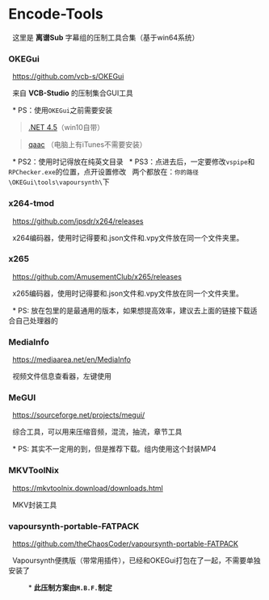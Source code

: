 # Encode-Tools
&nbsp;&nbsp;这里是 **离谱Sub** 字幕组的压制工具合集（基于win64系统）

### OKEGui
&nbsp;&nbsp;https://github.com/vcb-s/OKEGui


&nbsp;&nbsp;来自 **VCB-Studio** 的压制集合GUI工具

&nbsp;&nbsp;* PS：使用`OKEGui`之前需要安装

> [.NET 4.5](https://www.microsoft.com/zh-cn/download/details.aspx?id=30653)（win10自带）

> [qaac](https://github.com/lipusub/Encode-Tools/releases/download/1.1/AppleApplicationSupport64.msi) （电脑上有iTunes不需要安装） 

&nbsp;&nbsp;* PS2：使用时记得放在纯英文目录
&nbsp;&nbsp;* PS3：点进去后，一定要修改`vspipe`和`RPChecker.exe`的位置，点开设置修改
&nbsp;&nbsp;两个都放在：`你的路径\OKEGui\tools\vapoursynth\`下


### x264-tmod
&nbsp;&nbsp;https://github.com/jpsdr/x264/releases


&nbsp;&nbsp;x264编码器，使用时记得要和.json文件和.vpy文件放在同一个文件夹里。


### x265
&nbsp;&nbsp;https://github.com/AmusementClub/x265/releases


&nbsp;&nbsp;x265编码器，使用时记得要和.json文件和.vpy文件放在同一个文件夹里。

&nbsp;&nbsp;* PS: 放在包里的是最通用的版本，如果想提高效率，建议去上面的链接下载适合自己处理器的

  
### MediaInfo
&nbsp;&nbsp;https://mediaarea.net/en/MediaInfo

&nbsp;&nbsp;视频文件信息查看器，左键使用

  
### MeGUI
&nbsp;&nbsp;https://sourceforge.net/projects/megui/

&nbsp;&nbsp;综合工具，可以用来压缩音频，混流，抽流，章节工具

&nbsp;&nbsp;* PS: 其实不一定用的到，但是推荐下载。组内使用这个封装MP4
  

### MKVToolNix
&nbsp;&nbsp;https://mkvtoolnix.download/downloads.html

&nbsp;&nbsp;MKV封装工具

  
### vapoursynth-portable-FATPACK
&nbsp;&nbsp;https://github.com/theChaosCoder/vapoursynth-portable-FATPACK

&nbsp;&nbsp;Vapoursynth便携版（带常用插件），已经和OKEGui打包在了一起，不需要单独安装了



&nbsp;&nbsp;&nbsp;&nbsp;&nbsp;&nbsp;&nbsp;&nbsp;&nbsp;&nbsp;* **此压制方案由`M.B.F.`制定**

